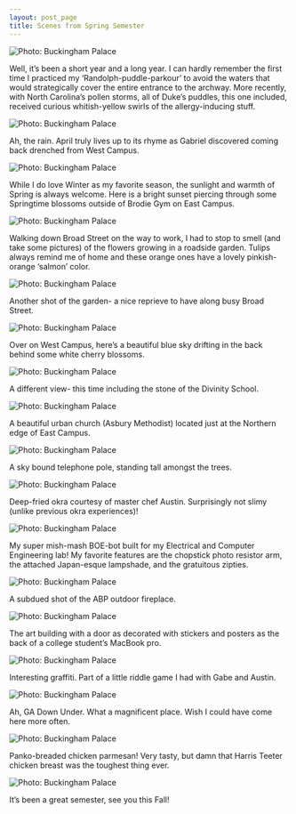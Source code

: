 ```yaml
---
layout: post_page
title: Scenes from Spring Semester
---
```



<img alt="Photo: Buckingham Palace" src="http://nmlin.org/Images/2015.05.07/randolpharch.jpg" style="max-width:630px;">

Well, it’s been a short year and a long year. I can hardly remember the first time I practiced my ‘Randolph-puddle-parkour’ to avoid the waters that would strategically cover the entire entrance to the archway. More recently, with North Carolina’s pollen storms, all of Duke’s puddles, this one included, received curious whitish-yellow swirls of the allergy-inducing stuff. 

<img alt="Photo: Buckingham Palace" src="http://nmlin.org/Images/2015.05.07/rainyneighborhoodfour.jpg" style="max-width:630px;">

Ah, the rain. April truly lives up to its rhyme as Gabriel discovered coming back drenched from West Campus.

<img alt="Photo: Buckingham Palace" src="http://nmlin.org/Images/2015.05.07/sun.jpg" style="max-width:630px;">

While I do love Winter as my favorite season, the sunlight and warmth of Spring is always welcome. Here is a bright sunset piercing through some Springtime blossoms outside of Brodie Gym on East Campus. 

<img alt="Photo: Buckingham Palace" src="http://nmlin.org/Images/2015.05.07/orange.jpg" style="max-width:630px;">

Walking down Broad Street on the way to work, I had to stop to smell (and take some pictures) of the flowers growing in a roadside garden. Tulips always remind me of home and these orange ones have a lovely pinkish-orange ‘salmon’ color. 

<img alt="Photo: Buckingham Palace" src="http://nmlin.org/Images/2015.05.07/white.jpg" style="max-width:630px;">

Another shot of the garden- a nice reprieve to have along busy Broad Street.

<img alt="Photo: Buckingham Palace" src="http://nmlin.org/Images/2015.05.07/cherry.jpg" style="max-width:630px;">

Over on West Campus, here’s a beautiful blue sky drifting in the back behind some white cherry blossoms. 

<img alt="Photo: Buckingham Palace" src="http://nmlin.org/Images/2015.05.07/stone.jpg" style="max-width:630px;">

A different view- this time including the stone of the Divinity School.

<img alt="Photo: Buckingham Palace" src="http://nmlin.org/Images/2015.05.07/amc.jpg" style="max-width:630px;">

A beautiful urban church (Asbury Methodist) located just at the Northern edge of East Campus. 

<img alt="Photo: Buckingham Palace" src="http://nmlin.org/Images/2015.05.07/pole.jpg" style="max-width:630px;">

A sky bound telephone pole, standing tall amongst the trees. 

<img alt="Photo: Buckingham Palace" src="http://nmlin.org/Images/2015.05.07/okra.jpg" style="max-width:630px;">

Deep-fried okra courtesy of master chef Austin. Surprisingly not slimy (unlike previous okra experiences)! 

<img alt="Photo: Buckingham Palace" src="http://nmlin.org/Images/2015.05.07/bot.jpg" style="max-width:630px;">

My super mish-mash BOE-bot built for my Electrical and Computer Engineering lab! My favorite features are the chopstick photo resistor arm, the attached Japan-esque lampshade, and the gratuitous zipties. 

<img alt="Photo: Buckingham Palace" src="http://nmlin.org/Images/2015.05.07/abp.jpg" style="max-width:630px;">

A subdued shot of the ABP outdoor fireplace. 

<img alt="Photo: Buckingham Palace" src="http://nmlin.org/Images/2015.05.07/art.jpg" style="max-width:630px;">

The art building with a door as decorated with stickers and posters as the back of a college student’s MacBook pro.

<img alt="Photo: Buckingham Palace" src="http://nmlin.org/Images/2015.05.07/reindeer.jpg" style="max-width:630px;">

Interesting graffiti. Part of a little riddle game I had with Gabe and Austin.

<img alt="Photo: Buckingham Palace" src="http://nmlin.org/Images/2015.05.07/pool.jpg" style="max-width:630px;">

Ah, GA Down Under. What a magnificent place. Wish I could have come here more often.

<img alt="Photo: Buckingham Palace" src="http://nmlin.org/Images/2015.05.07/panko.jpg" style="max-width:630px;">

Panko-breaded chicken parmesan! Very tasty, but damn that Harris Teeter chicken breast was the toughest thing ever. 

<img alt="Photo: Buckingham Palace" src="http://nmlin.org/Images/2015.05.07/face.jpg" style="max-width:630px;">

It’s been a great semester, see you this Fall!
